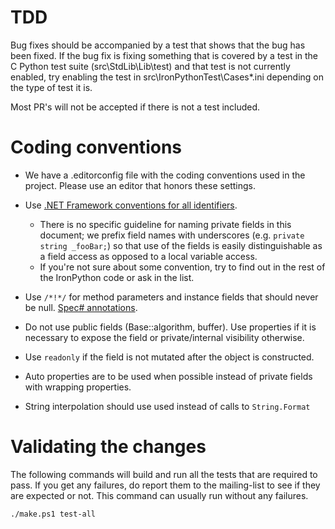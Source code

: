 # TDD

Bug fixes should be accompanied by a test that shows that the bug has been fixed. If the bug fix is fixing something that is covered by a test in the C Python test suite (src\StdLib\Lib\test) and that test is not currently enabled, try enabling the test in src\IronPythonTest\Cases\*.ini depending on the type of test it is.

Most PR's will not be accepted if there is not a test included.

# Coding conventions

 * We have a .editorconfig file with the coding conventions used in the project. Please use an editor that honors these settings.

 * Use [.NET Framework conventions for all identifiers](https://docs.microsoft.com/en-us/dotnet/standard/design-guidelines/naming-guidelines).
   * There is no specific guideline for naming private fields in this document; we prefix field names with underscores (e.g. <code>private string _fooBar;</code>) so that use of the fields is easily distinguishable as a field access as opposed to a local variable access.
   * If you're not sure about some convention, try to find out in the rest of the IronPython code or ask in the list.
 * Use `/*!*/` for method parameters and instance fields that should never be null. [Spec# annotations](http://research.microsoft.com/specsharp).
 * Do not use public fields (Base::algorithm, buffer). Use properties if it is necessary to expose the field or private/internal visibility otherwise.
 * Use `readonly` if the field is not mutated after the object is constructed.
 * Auto properties are to be used when possible instead of private fields with wrapping properties.
 * String interpolation should use used instead of calls to `String.Format`

# Validating the changes

The following commands will build and run all the tests that are required to pass. If you get any failures, do report them to the mailing-list to see if they are expected or not. This command can usually run without any failures.

```
./make.ps1 test-all
```

